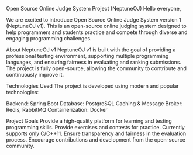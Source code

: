 Open Source Online Judge System Project (NeptuneOJ)
Hello everyone,

We are excited to introduce Open Source Online Judge System version 1 (NeptuneOJ v1). This is an open-source online judging system designed to help programmers and students practice and compete through diverse and engaging programming challenges.

About NeptuneOJ v1
NeptuneOJ v1 is built with the goal of providing a professional testing environment, supporting multiple programming languages, and ensuring fairness in evaluating and ranking submissions. The project is fully open-source, allowing the community to contribute and continuously improve it.

Technologies Used
The project is developed using modern and popular technologies:

Backend: Spring Boot
Database: PostgreSQL
Caching & Message Broker: Redis, RabbitMQ
Containerization: Docker

Project Goals
Provide a high-quality platform for learning and testing programming skills.
Provide exercises and contests for practice.
Currently supports only C/C++11.
Ensure transparency and fairness in the evaluation process.
Encourage contributions and development from the open-source community.
